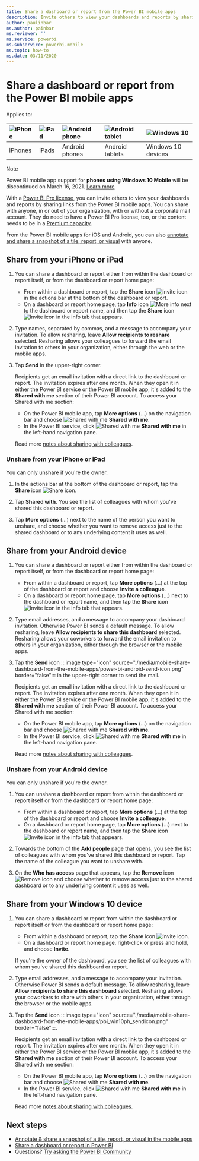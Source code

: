 ```yaml
---
title: Share a dashboard or report from the Power BI mobile apps
description: Invite others to view your dashboards and reports by sharing links from the Power BI mobile apps. Learn how.
author: paulinbar
ms.author: painbar
ms.reviewer: ''
ms.service: powerbi
ms.subservice: powerbi-mobile
ms.topic: how-to
ms.date: 03/11/2020
---
```

# Share a dashboard or report from the Power BI mobile apps
Applies to:

| ![iPhone](./media/mobile-share-dashboard-from-the-mobile-apps/iphone-logo-50-px.png) | ![iPad](./media/mobile-share-dashboard-from-the-mobile-apps/ipad-logo-50-px.png) | ![Android phone](./media/mobile-share-dashboard-from-the-mobile-apps/android-phone-logo-50-px.png) | ![Android tablet](./media/mobile-share-dashboard-from-the-mobile-apps/android-tablet-logo-50-px.png) | ![Windows 10](./media/mobile-share-dashboard-from-the-mobile-apps/win-10-logo-50-px.png) |
|:--- |:--- |:--- |:--- |:--- |
| iPhones |iPads |Android phones |Android tablets |Windows 10 devices |

>[!NOTE]
>Power BI mobile app support for **phones using Windows 10 Mobile** will be discontinued on March 16, 2021. [Learn more](/legal/powerbi/powerbi-mobile/power-bi-mobile-app-end-of-support-for-windows-phones)

With a [Power BI Pro license](../../fundamentals/service-features-license-type.md), you can invite others to view your dashboards and reports by sharing links from the Power BI mobile apps. You can share with anyone, in or out of your organization, with or without a corporate mail account. They do need to have a Power BI Pro license, too, or the content needs to be in a [Premium capacity](../../admin/service-premium-what-is.md).

From the Power BI mobile apps for iOS and Android, you can also [annotate and share a snapshot of a tile, report, or visual](mobile-annotate-and-share-a-tile-from-the-mobile-apps.md) with anyone. 

## Share from your iPhone or iPad

1. You can share a dashboard or report either from within the dashboard or report itself, or from the dashboard or report home page:
    *  From within a dashboard or report, tap the **Share** icon ![invite icon](././media/mobile-share-dashboard-from-the-mobile-apps/power-bi-android-invite-icon-ss.png) in the actions bar at the bottom of the dashboard or report.
    *  On a dashboard or report home page, tap **Info** icon ![More info](./media/mobile-share-dashboard-from-the-mobile-apps/power-bi-more-info-icon.png) next to the dashboard or report name, and then tap the **Share** icon ![Invite icon](./media/mobile-share-dashboard-from-the-mobile-apps/power-bi-android-invite-icon-ss.png) in the info tab that appears.
2. Type names, separated by commas, and a message to accompany your invitation. To allow resharing, leave **Allow recipients to reshare** selected. Resharing allows your colleagues to forward the email invitation to others in your organization, either through the web or the mobile apps.
3. Tap **Send** in the upper-right corner.
   
   Recipients get an email invitation with a direct link to the dashboard or report. The invitation expires after one month. When they open it in either the Power BI service or the Power BI mobile app, it's added to the **Shared with me** section of their Power BI account. To access your Shared with me section:
   
   * On the Power BI mobile app, tap **More options** (...) on the navigation bar and choose ![Shared with me](./././media/mobile-share-dashboard-from-the-mobile-apps/power-bi-shared-with-me-icon.png) **Shared with me**.
   * In the Power BI service, click ![Shared with me](./././media/mobile-share-dashboard-from-the-mobile-apps/power-bi-shared-with-me-icon.png) **Shared with me** in the left-hand navigation pane.
   
   Read more [notes about sharing with colleagues](../../collaborate-share/service-share-dashboards.md).

### Unshare from your iPhone or iPad
You can only unshare if you're the owner.

1. In the actions bar at the bottom of the dashboard or report, tap the **Share** icon ![Share icon](././media/mobile-share-dashboard-from-the-mobile-apps/power-bi-android-invite-icon-ss.png).
2. Tap **Shared with**. You see the list of colleagues with whom you've shared this dashboard or report.

3. Tap **More options** (...) next to the name of the person you want to unshare, and choose whether you want to remove access just to the shared dashboard or to any underlying content it uses as well.



## Share from your Android device
1. You can share a dashboard or report either from within the dashboard or report itself, or from the dashboard or report home page:
    *  From within a dashboard or report, tap **More options** (...) at the top of the dashboard or report and choose **Invite a colleague**.
    *  On a dashboard or report home page, tap **More options** (...) next to the dashboard or report name, and then tap the **Share** icon ![Invite icon](./media/mobile-share-dashboard-from-the-mobile-apps/power-bi-android-invite-icon-ss.png) in the info tab that appears.
 
2. Type email addresses, and a message to accompany your dashboard invitation. Otherwise Power BI sends a default message. To allow resharing, leave **Allow recipients to share this dashboard** selected. Resharing allows your coworkers to forward the email invitation to others in your organization, either through the browser or the mobile apps.
   
3. Tap the **Send** icon :::image type="icon" source="./media/mobile-share-dashboard-from-the-mobile-apps/power-bi-android-send-icon.png" border="false"::: in the upper-right corner to send the mail.
   
    Recipients get an email invitation with a direct link to the dashboard or report. The invitation expires after one month. When they open it in either the Power BI service or the Power BI mobile app, it's added to the **Shared with me** section of their Power BI account. To access your Shared with me section:
   * On the Power BI mobile app, tap **More options** (...) on the navigation bar and choose ![Shared with me](./././media/mobile-share-dashboard-from-the-mobile-apps/power-bi-shared-with-me-icon.png) **Shared with me**.
   * In the Power BI service, click ![Shared with me](./././media/mobile-share-dashboard-from-the-mobile-apps/power-bi-shared-with-me-icon.png) **Shared with me** in the left-hand navigation pane.
   
   Read more [notes about sharing with colleagues](../../collaborate-share/service-share-dashboards.md).


### Unshare from your Android device
You can only unshare if you're the owner.

1. You can unshare a dashboard or report from within the dashboard or report itself or from the dashboard or report home page:
    *  From within a dashboard or report, tap **More options** (...) at the top of the dashboard or report and choose **Invite a colleague**.
    *  On a dashboard or report home page, tap **More options** (...) next to the dashboard or report name, and then tap the **Share** icon ![Invite icon](./media/mobile-share-dashboard-from-the-mobile-apps/power-bi-android-invite-icon-ss.png) in the info tab that appears.

2. Towards the bottom of the **Add people** page that opens, you see the list of colleagues with whom you've shared this dashboard or report. Tap the name of the colleague you want to unshare with.
3. On the **Who has access** page that appears, tap the **Remove** icon ![Remove icon](./media/mobile-share-dashboard-from-the-mobile-apps/power-bi-android-remove-icon.png) and choose whether to remove access just to the shared dashboard or to any underlying content it uses as well.

## Share from your Windows 10 device

1. You can share a dashboard or report from within the dashboard or report itself or from the dashboard or report home page:
    * From within a dashboard or report, tap the **Share** icon ![Invite icon](./media/mobile-share-dashboard-from-the-mobile-apps/power-bi-android-invite-icon-ss.png).
    * On a dashboard or report home page, right-click or press and hold, and choose **Invite**.
   
   If you're the owner of the dashboard, you see the list of colleagues with whom you've shared this dashboard or report.

2. Type email addresses, and a message to accompany your invitation. Otherwise Power BI sends a default message. To allow resharing, leave **Allow recipients to share this dashboard** selected. Resharing allows your coworkers to share with others in your organization, either through the browser or the mobile apps.
   
3. Tap the **Send** icon :::image type="icon" source="./media/mobile-share-dashboard-from-the-mobile-apps/pbi_win10ph_sendicon.png" border="false":::.
   
    Recipients get an email invitation with a direct link to the dashboard or report. The invitation expires after one month. When they open it in either the Power BI service or the Power BI mobile app, it's added to the **Shared with me** section of their Power BI account. To access your Shared with me section:
   
   * On the Power BI mobile app, tap **More options** (...) on the navigation bar and choose ![Shared with me](./././media/mobile-share-dashboard-from-the-mobile-apps/power-bi-shared-with-me-icon.png) **Shared with me**.
   * In the Power BI service, click ![Shared with me](./././media/mobile-share-dashboard-from-the-mobile-apps/power-bi-shared-with-me-icon.png) **Shared with me** in the left-hand navigation pane.
   
   Read more [notes about sharing with colleagues](../../collaborate-share/service-share-dashboards.md).

## Next steps
* [Annotate & share a snapshot of a tile, report, or visual in the mobile apps](mobile-annotate-and-share-a-tile-from-the-mobile-apps.md)
* [Share a dashboard or report in Power BI](../../collaborate-share/service-share-dashboards.md)
* Questions? [Try asking the Power BI Community](https://community.powerbi.com/)